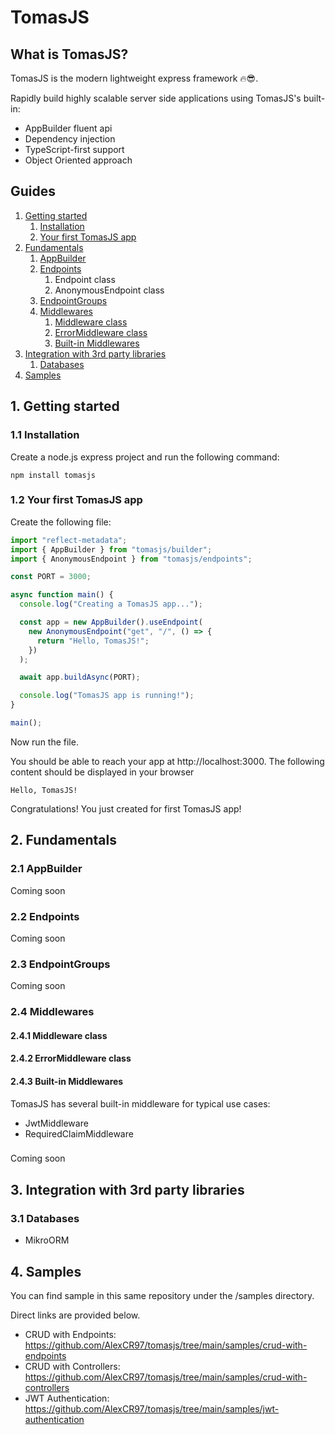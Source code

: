# TomasJS

## What is TomasJS?

TomasJS is the modern lightweight express framework 🔥😎.

Rapidly build highly scalable server side applications using TomasJS's built-in:

- AppBuilder fluent api
- Dependency injection
- TypeScript-first support
- Object Oriented approach

## Guides

1. [Getting started](#1-getting-started)
   1. [Installation](#11-installation)
   2. [Your first TomasJS app](#12-your-first-tomasjs-app)
2. [Fundamentals](#2-fundamentals)
   1. [AppBuilder](#21-appbuilder)
   2. [Endpoints](#22-endpoints)
      1. Endpoint class
      2. AnonymousEndpoint class
   3. [EndpointGroups](#23-endpointgroups)
   4. [Middlewares](#24-middlewares)
      1. [Middleware class](#241-middleware-class)
      2. [ErrorMiddleware class](#242-errormiddleware-class)
      3. [Built-in Middlewares](#243-built-in-middlewares)
3. [Integration with 3rd party libraries](#3-integration-with-3rd-party-libraries)
   1. [Databases](#31-databases)
4. [Samples](#4-samples)

## 1. Getting started

### 1.1 Installation

Create a node.js express project and run the following command:

```
npm install tomasjs
```

### 1.2 Your first TomasJS app

Create the following file:

```typescript
import "reflect-metadata";
import { AppBuilder } from "tomasjs/builder";
import { AnonymousEndpoint } from "tomasjs/endpoints";

const PORT = 3000;

async function main() {
  console.log("Creating a TomasJS app...");

  const app = new AppBuilder().useEndpoint(
    new AnonymousEndpoint("get", "/", () => {
      return "Hello, TomasJS!";
    })
  );

  await app.buildAsync(PORT);

  console.log("TomasJS app is running!");
}

main();
```

Now run the file.

You should be able to reach your app at http://localhost:3000. The following content should be displayed in your browser

```
Hello, TomasJS!
```

Congratulations! You just created for first TomasJS app!

## 2. Fundamentals

### 2.1 AppBuilder

Coming soon

### 2.2 Endpoints

Coming soon

### 2.3 EndpointGroups

Coming soon

### 2.4 Middlewares

#### 2.4.1 Middleware class

#### 2.4.2 ErrorMiddleware class

#### 2.4.3 Built-in Middlewares

TomasJS has several built-in middleware for typical use cases:

- JwtMiddleware
- RequiredClaimMiddleware

###

Coming soon

## 3. Integration with 3rd party libraries

### 3.1 Databases

- MikroORM

## 4. Samples

You can find sample in this same repository under the /samples directory.

Direct links are provided below.

- CRUD with Endpoints: https://github.com/AlexCR97/tomasjs/tree/main/samples/crud-with-endpoints
- CRUD with Controllers: https://github.com/AlexCR97/tomasjs/tree/main/samples/crud-with-controllers
- JWT Authentication: https://github.com/AlexCR97/tomasjs/tree/main/samples/jwt-authentication
